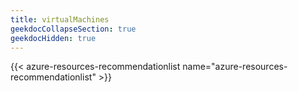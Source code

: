 ```yaml
---
title: virtualMachines
geekdocCollapseSection: true
geekdocHidden: true
---
```


{{< azure-resources-recommendationlist name="azure-resources-recommendationlist" >}}
